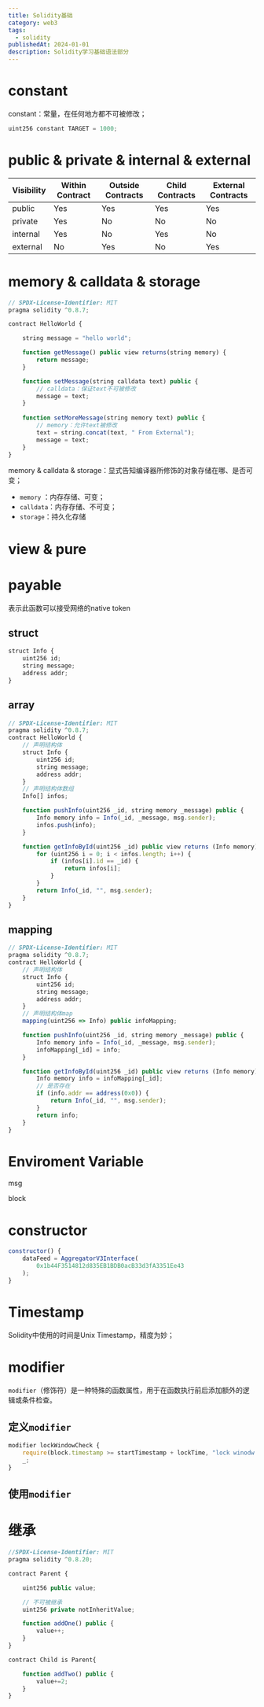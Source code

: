 ```yaml
---
title: Solidity基础
category: web3
tags:
  - solidity
publishedAt: 2024-01-01
description: Solidity学习基础语法部分
---
```

# constant

constant：常量，在任何地方都不可被修改；
```js
uint256 constant TARGET = 1000;
```

# public & private & internal & external

| Visibility | Within Contract | Outside Contracts | Child Contracts | External Contracts |
| ---------- | --------------- | ----------------- | --------------- | ------------------ |
| public     | Yes             | Yes               | Yes             | Yes                |
| private    | Yes             | No                | No              | No                 |
| internal   | Yes             | No                | Yes             | No                 |
| external   | No              | Yes               | No              | Yes                |

# memory & calldata & storage

```js
// SPDX-License-Identifier: MIT
pragma solidity ^0.8.7;

contract HelloWorld {

    string message = "hello world";

    function getMessage() public view returns(string memory) {
        return message;
    }

    function setMessage(string calldata text) public {
	    // calldata：保证text不可被修改
        message = text;
    }
    
    function setMoreMessage(string memory text) public {
	    // memory：允许text被修改
        text = string.concat(text, " From External");
        message = text;
    }
}
```

memory & calldata & storage：显式告知编译器所修饰的对象存储在哪、是否可变；
- `memory` ：内存存储、可变；
- `calldata`：内存存储、不可变；
- `storage`：持久化存储

# view & pure





# payable

表示此函数可以接受网络的native token




## struct
```js
struct Info {
	uint256 id;
	string message;
	address addr;
}
```
## array
```js
// SPDX-License-Identifier: MIT
pragma solidity ^0.8.7;
contract HelloWorld {
	// 声明结构体
    struct Info {
        uint256 id;
        string message;
        address addr;
    }
	// 声明结构体数组
    Info[] infos;

    function pushInfo(uint256 _id, string memory _message) public {
        Info memory info = Info(_id, _message, msg.sender);
        infos.push(info);
    }

    function getInfoById(uint256 _id) public view returns (Info memory) {
        for (uint256 i = 0; i < infos.length; i++) {
            if (infos[i].id == _id) {
                return infos[i];
            }
        }
        return Info(_id, "", msg.sender);
    }
}
```

## mapping
```js
// SPDX-License-Identifier: MIT
pragma solidity ^0.8.7;
contract HelloWorld {
	// 声明结构体
    struct Info {
        uint256 id;
        string message;
        address addr;
    }
	// 声明结构体map
    mapping(uint256 => Info) public infoMapping;

    function pushInfo(uint256 _id, string memory _message) public {
        Info memory info = Info(_id, _message, msg.sender);
        infoMapping[_id] = info;
    }

    function getInfoById(uint256 _id) public view returns (Info memory) {
        Info memory info = infoMapping[_id];
        // 是否存在
        if (info.addr == address(0x0)) {
            return Info(_id, "", msg.sender);
        }
        return info;
    }
}
```


# Enviroment Variable
msg

block



# constructor

```js
constructor() {
	dataFeed = AggregatorV3Interface(
		0x1b44F3514812d835EB1BDB0acB33d3fA3351Ee43
	);
}
```


# Timestamp

Solidity中使用的时间是Unix Timestamp，精度为妙；




# modifier

`modifier`（修饰符）是一种特殊的函数属性，用于在函数执行前后添加额外的逻辑或条件检查。

## 定义`modifier`

```js
modifier lockWindowCheck {
	require(block.timestamp >= startTimestamp + lockTime, "lock winodw is closed");
	_;
}
```


## 使用`modifier`



# 继承

```js
//SPDX-License-Identifier: MIT
pragma solidity ^0.8.20;

contract Parent {

    uint256 public value;

    // 不可被继承
    uint256 private notInheritValue;

    function addOne() public {
        value++;
    }
}

contract Child is Parent{

    function addTwo() public {
        value+=2;
    }
}
```
